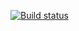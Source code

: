 [![Build status](https://ci.appveyor.com/api/projects/status/k0tbl3m6xsqm1tav?svg=true)](https://ci.appveyor.com/project/VorobevDenis95/ajs-arraybuffer2)

